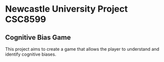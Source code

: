 # Newcastle University Project CSC8599

## Cognitive Bias Game

This project aims to create a game that allows the player to understand and identify cognitive biases.

